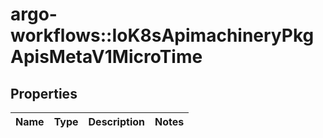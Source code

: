 # argo-workflows::IoK8sApimachineryPkgApisMetaV1MicroTime

## Properties
Name | Type | Description | Notes
------------ | ------------- | ------------- | -------------


